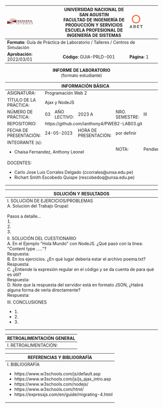 <div align="center">
<table>
    <theader>
        <tr>
            <td><img src="https://github.com/rescobedoq/pw2/blob/main/epis.png?raw=true" alt="EPIS" style="width:50%; height:auto"/></td>
            <th>
                <span style="font-weight:bold;">UNIVERSIDAD NACIONAL DE SAN AGUSTIN</span><br />
                <span style="font-weight:bold;">FACULTAD DE INGENIERÍA DE PRODUCCIÓN Y SERVICIOS</span><br />
                <span style="font-weight:bold;">ESCUELA PROFESIONAL DE INGENIERÍA DE SISTEMAS</span>
            </th>
            <td><img src="https://github.com/rescobedoq/pw2/blob/main/abet.png?raw=true" alt="ABET" style="width:50%; height:auto"/></td>
        </tr>
    </theader>
    <tbody>
        <tr><td colspan="3"><span style="font-weight:bold;">Formato</span>: Guía de Práctica de Laboratorio / Talleres / Centros de Simulación</td></tr>
        <tr><td><span style="font-weight:bold;">Aprobación</span>:  2022/03/01</td><td><span style="font-weight:bold;">Código</span>: GUIA-PRLD-001</td><td><span style="font-weight:bold;">Página</span>: 1</td></tr>
    </tbody>
</table>
</div>
<div align="center">
<span style="font-weight:bold;">INFORME DE LABORATORIO</span><br/>
<span>(formato estudiante)</span>
</div>
<table>
<theader>
<tr><th colspan="6">INFORMACIÓN BÁSICA</th></tr>
</theader>
<tbody>
<tr><td>ASIGNATURA:</td><td colspan="5">Programación Web 2</td></tr>
<tr><td>TÍTULO DE LA PRÁCTICA:</td><td colspan="5">Ajax y NodeJS</td></tr>
<tr>
<td>NÚMERO DE PRÁCTICA:</td><td>03</td><td>AÑO LECTIVO:</td><td>2023 A</td><td>NRO. SEMESTRE:</td><td>III</td>
</tr>
<tr>
<tr><td>REPOSITORIO:</td><td colspan="5">https://github.com/ianthony4/PWEB2-LAB03.git</td></tr>
</tr>
<tr>
<td>FECHA DE PRESENTACIÓN:</td><td colspan="2">24-05-2023</td><td>HORA DE PRESENTACIÓN:</td><td colspan="2">por definir</td>
</tr>
<tr><td colspan="4">INTEGRANTE (s):
<ul>
<li>Chaisa Fernandez, Anthony Leonel</li>
</ul>
</td>
<td>NOTA:</td><td>Pendiente</td>
</tr>
<tr><td colspan="6">DOCENTES:
<ul>
<li>Carlo Jose Luis Corrales Delgado (ccorrales@unsa.edu.pe)</li>
<li>Richart Smith Escobedo Quispe (rescobedoq@unsa.edu.pe)</li>
</ul>
</td>

</tr>
</tbody>
</table>
<table>
<theader>
<tr><th>SOLUCIÓN Y RESULTADOS</th></tr>
</theader>
<tbody>
<tr><td>I. SOLUCIÓN DE EJERCICIOS/PROBLEMAS<br>
A. Solucion del Trabajo Grupal:<br>
<br>Pasos a detalle...
<br>1.
<br>2.
<br>3.
</td></tr>
<tr><td>II. SOLUCIÓN DEL CUESTIONARIO<br>
A. En el Ejemplo "Hola Mundo" con NodeJS. ¿Qué pasó con la línea: "Content type ….."?<br>
Respuesta: <br>
B. En los ejercicios. ¿En qué lugar debería estar el archivo poema.txt?<br>
Respuesta: <br>
C. ¿Entiende la expresión regular en el código y se da cuenta de para qué es útil? <br>
Respuesta: <br>
D. Note que la respuesta del servidor está en formato JSON, ¿Habrá alguna forma de verla directamente?<br>
Respuesta: <br>
</td></tr>
<tr><td>III. CONCLUSIONES
<ul>
<li>1.</li>
<li>2.</li>
<li>3.</li>
</ul>
</td></tr>
</tbody>
</table>
<table>
<theader>
<tr><th>RETROALIMENTACIÓN GENERAL</th></tr>
</theader>
<tbody>
<tr><td>I. RETROALIMENTACIÓN:</td></tr>
<tbody>
</table>
<table>
<theader>
<tr><th>REFERENCIAS Y BIBLIOGRAFÍA</th></tr>
</theader>
<tbody>
<tr><td>I. BIBLIOGRAFÍA
<ul>
<li>https://www.w3schools.com/js/default.asp</li>
<li>https://www.w3schools.com/js/js_ajax_intro.asp</li>
<li>https://www.w3schools.com/nodejs/</li>
<li>https://www.w3schools.com/html/</li>
<li>https://expressjs.com/en/guide/migrating-4.html</li>
</ul>
</td></tr>
</tbody>
</table>